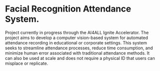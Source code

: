 # Facial Recognition Attendance System.
Project currently in progress through the AI4ALL Ignite Accelerator. The project aims to develop a computer vision-based system for automated attendance recording in educational or corporate settings. This system seeks to streamline attendance processes, reduce time consumption, and minimize human error associated with traditional attendance methods. It can also be used at scale and does not require a physical ID that users can misplace or replicate.
